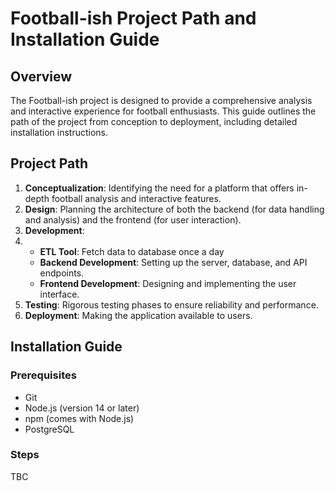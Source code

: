 # Football-ish Project Path and Installation Guide

## Overview

The Football-ish project is designed to provide a comprehensive analysis and interactive experience for football enthusiasts. This guide outlines the path of the project from conception to deployment, including detailed installation instructions.

## Project Path

1. **Conceptualization**: Identifying the need for a platform that offers in-depth football analysis and interactive features.
2. **Design**: Planning the architecture of both the backend (for data handling and analysis) and the frontend (for user interaction).
3. **Development**:
4. - **ETL Tool**: Fetch data to database once a day
   - **Backend Development**: Setting up the server, database, and API endpoints.
   - **Frontend Development**: Designing and implementing the user interface.
5. **Testing**: Rigorous testing phases to ensure reliability and performance.
6. **Deployment**: Making the application available to users.

## Installation Guide

### Prerequisites

- Git
- Node.js (version 14 or later)
- npm (comes with Node.js)
- PostgreSQL

### Steps

TBC